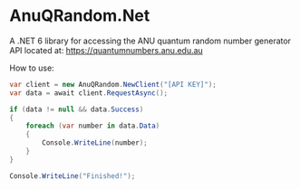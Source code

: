 # AnuQRandom.Net
A .NET 6 library for accessing the ANU quantum random number generator API located at: https://quantumnumbers.anu.edu.au

How to use:

```C#
var client = new AnuQRandom.NewClient("[API KEY]");
var data = await client.RequestAsync();

if (data != null && data.Success)
{
	foreach (var number in data.Data)
	{
		Console.WriteLine(number);
	}
}

Console.WriteLine("Finished!");

```
